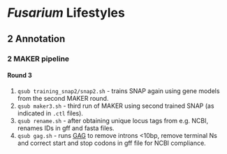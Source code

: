 # *Fusarium* Lifestyles

## 2 Annotation
### 2 MAKER pipeline
#### Round 3

1. `qsub training_snap2/snap2.sh` - trains SNAP again using gene models from the second MAKER round.
2. `qsub maker3.sh` - third run of MAKER using second trained SNAP (as indicated in `.ctl` files).
3. `qsub rename.sh` - after obtaining unique locus tags from e.g. NCBI, renames IDs in gff and fasta files.
4. `qsub gag.sh` - runs [GAG](https://github.com/genomeannotation/GAG/) to remove introns <10bp, remove terminal Ns and correct start and stop codons in gff file for NCBI compliance.
